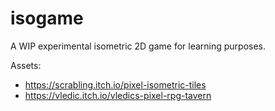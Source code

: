 # isogame

A WIP experimental isometric 2D game for learning purposes.

Assets:

- https://scrabling.itch.io/pixel-isometric-tiles
- https://vledic.itch.io/vledics-pixel-rpg-tavern
